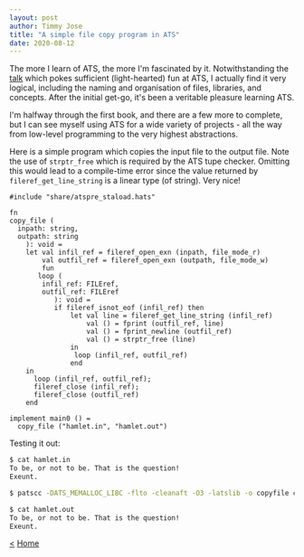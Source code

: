 ```yaml
---
layout: post
author: Timmy Jose
title: "A simple file copy program in ATS"
date: 2020-08-12
---
```


The more I learn of ATS, the more I'm fascinated by it. Notwithstanding the [talk](https://youtu.be/zt0OQb1DBko) which pokes sufficient (light-hearted) fun at ATS, I actually find it very logical, including the naming and organisation of files, libraries, and concepts. 
After the initial get-go, it's been a veritable pleasure learning ATS.

I'm halfway through the first book, and there are a few more to complete, but I can see myself using ATS for a wide variety of projects - all the way from low-level programming
to the very highest abstractions.

Here is a simple program which copies the input file to the output file. Note the use of `strptr_free` which is required by the ATS tupe checker. Omitting this would lead to a 
compile-time error since the value returned by `fileref_get_line_string` is a linear type (of string). Very nice!

```
#include "share/atspre_staload.hats"

fn
copy_file (
  inpath: string,
  outpath: string
    ): void = 
    let val infil_ref = fileref_open_exn (inpath, file_mode_r)
        val outfil_ref = fileref_open_exn (outpath, file_mode_w)
        fun
       loop (
        infil_ref: FILEref,
        outfil_ref: FILEref
           ): void = 
           if fileref_isnot_eof (infil_ref) then
               let val line = fileref_get_line_string (infil_ref)
                   val () = fprint (outfil_ref, line)
                   val () = fprint_newline (outfil_ref)
                   val () = strptr_free (line)
               in
                loop (infil_ref, outfil_ref)
               end
    in
      loop (infil_ref, outfil_ref);
      fileref_close (infil_ref);
      fileref_close (outfil_ref)
    end

implement main0 () = 
  copy_file ("hamlet.in", "hamlet.out")
```

Testing it out:

```bash
$ cat hamlet.in
To be, or not to be. That is the question!
Exeunt.

$ patscc -DATS_MEMALLOC_LIBC -flto -cleanaft -O3 -latslib -o copyfile copyfile.dats && ./copyfile

$ cat hamlet.out
To be, or not to be. That is the question!
Exeunt.
```

[<](2020-08-11-line-number-closure-in-ats)
[Home](/index.html)
